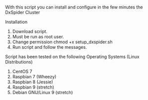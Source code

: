 With this script you can install and configure in the few minutes the DxSpider Cluster

Installation

1. Download script.
2. Must be run as root user.
3. Change permission
    chmod +x setup_dxspider.sh
4. Run script and follow the messages.


Script has been tested on the following Operating Systems (Linux Distributions)

1. CentOS 7
2. Raspbian 7 (Wheezy)
3. Raspbian 8 (Jessie)
4. Raspbian 9 (stretch)
5. Debian GNU/Linux 9 (stretch)
    